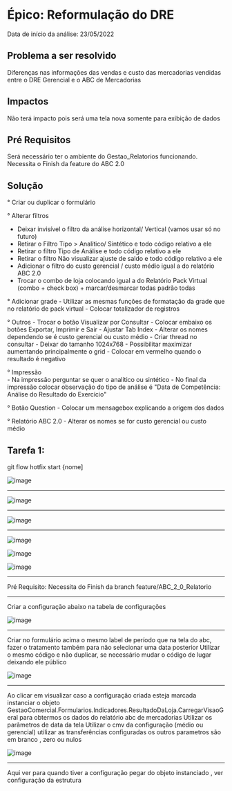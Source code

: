 # Épico: Reformulação do DRE
Data de início da análise: 23/05/2022

## Problema a ser resolvido
Diferenças nas informações das vendas e custo das mercadorias vendidas entre o DRE Gerencial e o ABC de Mercadorias

## Impactos
Não terá impacto pois será uma tela nova somente para exibição de dados

## Pré Requisitos
Será necessário ter o ambiente do Gestao_Relatorios funcionando.
Necessita o Finish da feature do ABC 2.0

## Solução

° Criar ou duplicar o formulário

° Alterar filtros
   - Deixar invisível o filtro da análise horizontal/ Vertical (vamos usar só no futuro) 
   - Retirar o Filtro Tipo > Analítico/ Sintético e todo código relativo a ele
   - Retirar o filtro Tipo de Análise  e todo código relativo a ele
   - Retirar o filtro Não visualizar ajuste de saldo  e todo código relativo a ele
   - Adicionar o filtro do custo gerencial / custo médio igual a do relatório ABC 2.0
   - Trocar o combo de loja colocando igual a do Relatório Pack Virtual (combo + check box) + marcar/desmarcar todas padrão todas

° Adicionar grade
    - Utilizar as mesmas funções de formatação da grade que no relatório de pack virtual
    - Colocar totalizador de registros 
    
° Outros
    - Trocar o botão Visualizar por Consultar
    - Colocar embaixo os botões Exportar, Imprimir e Sair 
    - Ajustar Tab Index
    - Alterar os nomes dependendo se é custo gerencial ou custo médio
    - Criar thread no consultar
    - Deixar do tamanho 1024x768
    - Possibilitar maximizar aumentando principalmente o grid
    - Colocar em vermelho quando o resultado é negativo
    
° Impressão    
    - Na impressão perguntar se quer o analítico ou sintético
    - No final da impressão colocar observação do tipo de análise é "Data de Competência: Análise do Resultado do Exercício"    

° Botão Question
    - Colocar um mensagebox explicando a origem dos dados

° Relatório ABC 2.0 
    - Alterar os nomes se for custo gerencial ou custo médio










## Tarefa 1: 

git flow hotfix start {nome]


![image](https://user-images.githubusercontent.com/80394522/170387581-be5e6dff-f95a-4924-9a1b-dbf9045d7a5e.png)

------------------------------------------------------------------------------------------------------

![image](https://user-images.githubusercontent.com/80394522/169874103-36b84d01-40a6-45cb-8f83-7e6889e19e7d.png)

------------------------------------------------------------------------------------------------------

![image](https://user-images.githubusercontent.com/80394522/170390128-27d82208-c37c-4a5c-bca2-10d6a237aa38.png)

------------------------------------------------------------------------------------------------------

![image](https://user-images.githubusercontent.com/80394522/169874258-60505df8-d7ff-4215-bed7-4dd563ea6868.png)


![image](https://user-images.githubusercontent.com/80394522/169874352-e65b0abc-2fd4-4fdb-bfb3-88cc754f9290.png)


![image](https://user-images.githubusercontent.com/80394522/169874442-68c0a11b-99ac-40c3-bea0-613ada85b679.png)


------------------------------------------------------------------------------------------------------
Pré Requisito: Necessita do Finish da branch feature/ABC_2_0_Relatorio

------------------------------------------------------------------------------------------------------

Criar a configuração abaixo na tabela de configurações

![image](https://user-images.githubusercontent.com/80394522/170153508-ccaa511f-a0a3-4fea-bc6e-6ff2ba77223b.png)

------------------------------------------------------------------------------------------------------

Criar no formulário acima o mesmo label de período que na tela do abc, fazer o tratamento também para não selecionar uma data posterior
Utilizar o mesmo código e não duplicar, se necessário mudar o código de lugar deixando ele público

![image](https://user-images.githubusercontent.com/80394522/169921621-b7ae6b6b-8481-4ec4-88d1-d6704c556e2f.png)

------------------------------------------------------------------------------------------------------

Ao clicar em visualizar caso a configuração criada esteja marcada instanciar o objeto GestaoComercial.Formularios.Indicadores.ResultadoDaLoja.CarregarVisaoGeral para obtermos os dados do relatório abc de mercadorias
Utilizar os parâmetros de data da tela
Utilizar o cmv da configuração (médio ou gerencial)
utilizar as transferências configuradas
os outros parametros são em branco , zero ou nulos

![image](https://user-images.githubusercontent.com/80394522/169874541-7b3ee2ba-4ccf-4a83-b854-88cac08f6387.png)


------------------------------------------------------------------------------------------------------

Aqui ver para quando tiver a configuração pegar do objeto instanciado , ver configuração da estrutura
